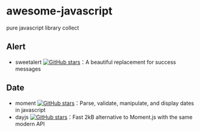 # awesome-javascript
pure javascript library collect

## Alert

- sweetalert [![GitHub stars](https://img.shields.io/github/stars/t4t5/sweetalert.svg?style=social&label=Stars)](http://t.cn/RhdEDJu)：A beautiful replacement for
success messages

## Date

- moment [![GitHub stars](https://img.shields.io/github/stars/moment/moment.svg?style=social&label=Stars)](https://github.com/moment/moment)：Parse, validate, manipulate, and display dates in javascript
- dayjs [![GitHub stars](https://img.shields.io/github/stars/iamkun/dayjs.svg?style=social&label=Stars)](http://t.cn/R3kIhTy)：Fast 2kB alternative to Moment.js with the same modern API

